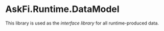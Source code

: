 # AskFi.Runtime.DataModel

This library is used as the _interface library_ for all runtime-produced data.
